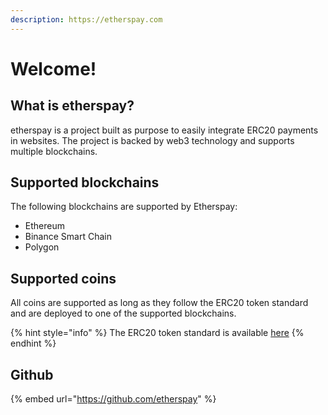 ```yaml
---
description: https://etherspay.com
---
```


# Welcome!

## What is etherspay?

etherspay is a project built as purpose to easily integrate ERC20 payments in websites. The project is backed by web3 technology and supports multiple blockchains.

## Supported blockchains

The following blockchains are supported by Etherspay:

* Ethereum
* Binance Smart Chain
* Polygon

## Supported coins

All coins are supported as long as they follow the ERC20 token standard and are deployed to one of the supported blockchains.

{% hint style="info" %}
The ERC20 token standard is available [here](https://github.com/ethereum/EIPs/blob/master/EIPS/eip-20.md)
{% endhint %}

## Github

{% embed url="https://github.com/etherspay" %}
